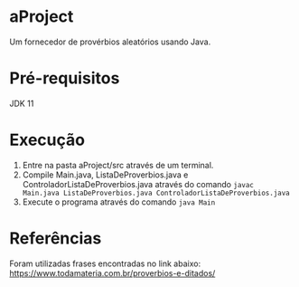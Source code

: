 # aProject
Um fornecedor de provérbios aleatórios usando Java.  
# Pré-requisitos
JDK 11  
# Execução
1. Entre na pasta aProject/src através de um terminal.  
2. Compile Main.java, ListaDeProverbios.java e ControladorListaDeProverbios.java através do comando `javac Main.java ListaDeProverbios.java ControladorListaDeProverbios.java`  
3. Execute o programa através do comando `java Main`
# Referências
Foram utilizadas frases encontradas no link abaixo:  
https://www.todamateria.com.br/proverbios-e-ditados/  

